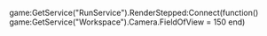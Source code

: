 game:GetService("RunService").RenderStepped:Connect(function()
        game:GetService("Workspace").Camera.FieldOfView = 150
        end)
